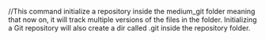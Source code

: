 //This command initialize a repository inside the medium_git folder meaning that now on, it will track multiple versions of the files in the folder. 
Initializing a Git repository will also create a dir called .git inside the repository folder. 
